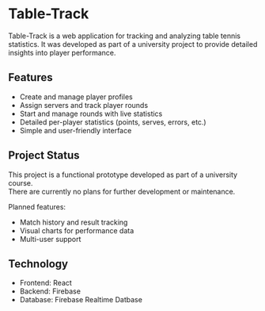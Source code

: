 # Table-Track

Table-Track is a web application for tracking and analyzing table tennis statistics. It was developed as part of a university project to provide detailed insights into player performance.

## Features

- Create and manage player profiles
- Assign servers and track player rounds
- Start and manage rounds with live statistics
- Detailed per-player statistics (points, serves, errors, etc.)
- Simple and user-friendly interface

## Project Status

This project is a functional prototype developed as part of a university course.  
There are currently no plans for further development or maintenance.

Planned features:
- Match history and result tracking
- Visual charts for performance data
- Multi-user support

## Technology

- Frontend: React
- Backend: Firebase
- Database: Firebase Realtime Datbase
